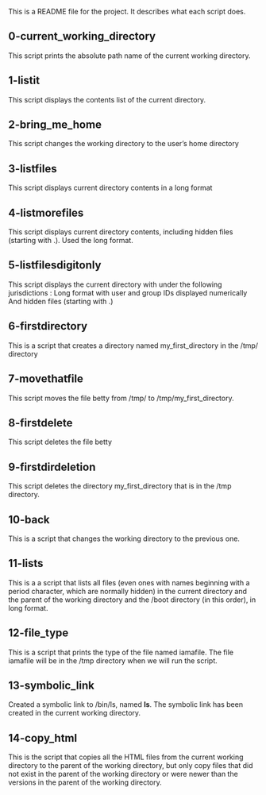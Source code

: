 This is a README file for the project. It describes what each script does.

## 0-current_working_directory

This script prints the absolute path name of the current working directory.

## 1-listit

This script displays the contents list of the current directory.

## 2-bring_me_home

This script changes the working directory to the user’s home directory

## 3-listfiles

This script displays current directory contents in a long format

## 4-listmorefiles

This script displays current directory contents, including hidden files (starting with .). Used the long format.

## 5-listfilesdigitonly

This script displays the current directory with under the following jurisdictions : Long format
with user and group IDs displayed numerically
And hidden files (starting with .)

## 6-firstdirectory

This is a script that creates a directory named my_first_directory in the /tmp/ directory

## 7-movethatfile

This script moves the file betty from /tmp/ to /tmp/my_first_directory.

## 8-firstdelete

This script deletes the file betty

## 9-firstdirdeletion

This script deletes the directory my_first_directory that is in the /tmp directory.

## 10-back

This is a script that changes the working directory to the previous one.

## 11-lists

This is a a script that lists all files (even ones with names beginning with a period character, which are normally hidden) in the current directory and the parent of the working directory and the /boot directory (in this order), in long format.

## 12-file_type

This is a script that prints the type of the file named iamafile. The file iamafile will be in the /tmp directory when we will run the script.

## 13-symbolic_link

Created a symbolic link to /bin/ls, named __ls__. The symbolic link has been created in the current working directory.

## 14-copy_html

This is the script that copies all the HTML files from the current working directory to the parent of the working directory, but only copy files that did not exist in the parent of the working directory or were newer than the versions in the parent of the working directory.


